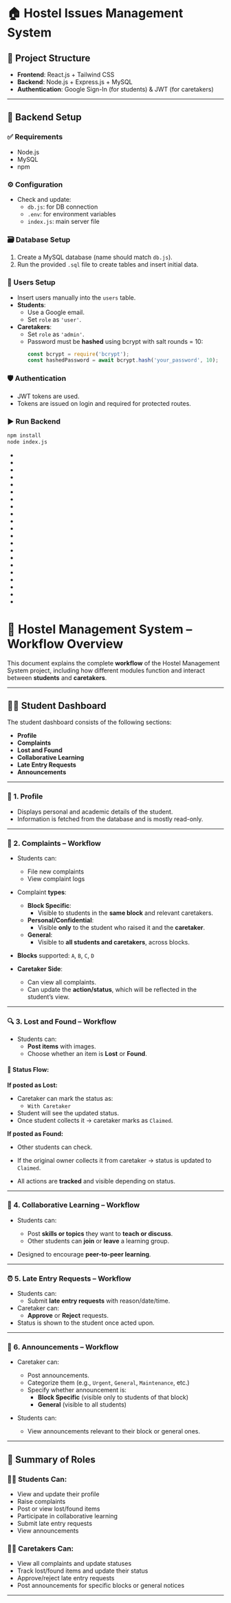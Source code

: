 # 🏠 Hostel Issues Management System

## 📁 Project Structure

- **Frontend**: React.js + Tailwind CSS
- **Backend**: Node.js + Express.js + MySQL
- **Authentication**: Google Sign-In (for students) & JWT (for caretakers)

---

## 🔧 Backend Setup

### ✅ Requirements
- Node.js
- MySQL
- npm

### ⚙️ Configuration
- Check and update:
  - `db.js`: for DB connection
  - `.env`: for environment variables
  - `index.js`: main server file

### 🗃️ Database Setup
1. Create a MySQL database (name should match `db.js`).
2. Run the provided `.sql` file to create tables and insert initial data.

### 👥 Users Setup
- Insert users manually into the `users` table.
- **Students**:
  - Use a Google email.
  - Set `role` as `'user'`.
- **Caretakers**:
  - Set `role` as `'admin'`.
  - Password must be **hashed** using bcrypt with salt rounds = 10:
    ```js
    const bcrypt = require('bcrypt');
    const hashedPassword = await bcrypt.hash('your_password', 10);
    ```

### 🛡️ Authentication
- JWT tokens are used.
- Tokens are issued on login and required for protected routes.

### ▶️ Run Backend

```bash
npm install
node index.js
```
-
-
-
-
-
-
-
-

-
-
-
-
-
-
-
-
-
-
-
-
-




# 🔄 Hostel Management System – Workflow Overview

This document explains the complete **workflow** of the Hostel Management System project, including how different modules function and interact between **students** and **caretakers**.

---

## 🧑‍🎓 Student Dashboard

The student dashboard consists of the following sections:

- **Profile**
- **Complaints**
- **Lost and Found**
- **Collaborative Learning**
- **Late Entry Requests**
- **Announcements**

---

### 📇 1. Profile

- Displays personal and academic details of the student.
- Information is fetched from the database and is mostly read-only.

---

### 📝 2. Complaints – Workflow

- Students can:
  - File new complaints
  - View complaint logs
- Complaint **types**:
  - **Block Specific**:
    - Visible to students in the **same block** and relevant caretakers.
  - **Personal/Confidential**:
    - Visible **only** to the student who raised it and the **caretaker**.
  - **General**:
    - Visible to **all students and caretakers**, across blocks.

- **Blocks** supported: `A`, `B`, `C`, `D`
- **Caretaker Side**:
  - Can view all complaints.
  - Can update the **action/status**, which will be reflected in the student’s view.

---

### 🔍 3. Lost and Found – Workflow

- Students can:
  - **Post items** with images.
  - Choose whether an item is **Lost** or **Found**.

#### 🔄 Status Flow:

**If posted as Lost:**
- Caretaker can mark the status as:
  - `With Caretaker`
- Student will see the updated status.
- Once student collects it → caretaker marks as `Claimed`.

**If posted as Found:**
- Other students can check.
- If the original owner collects it from caretaker → status is updated to `Claimed`.

- All actions are **tracked** and visible depending on status.

---

### 🤝 4. Collaborative Learning – Workflow

- Students can:
  - Post **skills or topics** they want to **teach or discuss**.
  - Other students can **join** or **leave** a learning group.

- Designed to encourage **peer-to-peer learning**.

---

### ⏰ 5. Late Entry Requests – Workflow

- Students can:
  - Submit **late entry requests** with reason/date/time.
- Caretaker can:
  - **Approve** or **Reject** requests.
- Status is shown to the student once acted upon.

---

### 📢 6. Announcements – Workflow

- Caretaker can:
  - Post announcements.
  - Categorize them (e.g., `Urgent`, `General`, `Maintenance`, etc.)
  - Specify whether announcement is:
    - **Block Specific** (visible only to students of that block)
    - **General** (visible to all students)

- Students can:
  - View announcements relevant to their block or general ones.

---

## 🔁 Summary of Roles

### 👨‍🎓 Students Can:
- View and update their profile
- Raise complaints
- Post or view lost/found items
- Participate in collaborative learning
- Submit late entry requests
- View announcements

### 🧑‍💼 Caretakers Can:
- View all complaints and update statuses
- Track lost/found items and update their status
- Approve/reject late entry requests
- Post announcements for specific blocks or general notices

---

